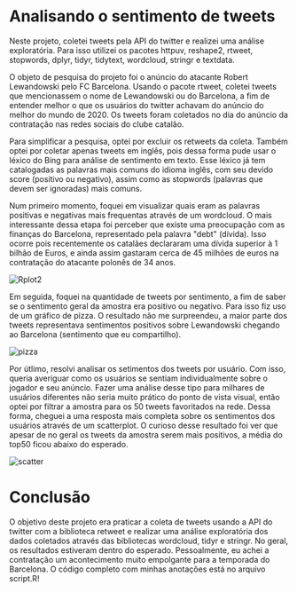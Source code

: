 # Analisando o sentimento de tweets
Neste projeto, coletei tweets pela API do twitter e realizei uma análise exploratória. Para isso utilizei os pacotes httpuv, reshape2, rtweet, stopwords, dplyr, tidyr, tidytext, wordcloud, stringr e textdata.

O objeto de pesquisa do projeto foi o anúncio do atacante Robert Lewandowski pelo FC Barcelona. Usando o pacote rtweet, coletei tweets que mencionassem o nome de Lewandowski ou do Barcelona, a fim de entender melhor o que os usuários do twitter achavam do anúncio do melhor do mundo de 2020. Os tweets foram coletados no dia do anúncio da contratação nas redes sociais do clube catalão.

Para simplificar a pesquisa, optei por excluir os retweets da coleta. Também optei por coletar apenas tweets em inglês, pois dessa forma pude usar o léxico do Bing para análise de sentimento em texto. Esse léxico já tem catalogadas as palavras mais comuns do idioma inglês, com seu devido score (positivo ou negativo), assim como as stopwords (palavras que devem ser ignoradas) mais comuns.

Num primeiro momento, foquei em visualizar quais eram as palavras positivas e negativas mais frequentas através de um wordcloud. O mais interessante dessa etapa foi perceber que existe uma preocupação com as finanças do Barcelona, representado pela palavra "debt" (dívida). Isso ocorre pois recentemente os catalães declararam uma dívida superior à 1 bilhão de Euros, e ainda assim gastaram cerca de 45 milhões de euros na contratação do atacante polonês de 34 anos.

![Rplot2](https://user-images.githubusercontent.com/77032413/180491817-27975322-d3be-4c0b-a33c-a50a9d2ff481.png)

Em seguida, foquei na quantidade de tweets por sentimento, a fim de saber se o sentimento geral da amostra era positivo ou negativo. Para isso fiz uso de um gráfico de pizza. O resultado não me surpreendeu, a maior parte dos tweets representava sentimentos positivos sobre Lewandowski chegando ao Barcelona (sentimento que eu compartilho).

![pizza](https://user-images.githubusercontent.com/77032413/180492772-d30d080d-aaef-4089-8e24-387c80370d6c.png)

Por útlimo, resolvi analisar os setimentos dos tweets por usuário. Com isso, queria averiguar como os usuários se sentiam individualmente sobre o jogador e seu anúncio. Fazer uma análise desse tipo para milhares de usuários diferentes não seria muito prático do ponto de vista visual, então optei por filtrar a amostra para os 50 tweets favoritados na rede. Dessa forma, cheguei a uma resposta mais completa sobre os sentimentos dos usuários através de um scatterplot. O curioso desse resultado foi ver que apesar de no geral os tweets da amostra serem mais positivos, a média do top50 ficou abaixo do esperado.  

![scatter](https://user-images.githubusercontent.com/77032413/180493444-8f795a73-bbae-4676-bf76-4c9e8aacf671.png)

# Conclusão
O objetivo deste projeto era praticar a coleta de tweets usando a API do twitter com a biblioteca retweet e realizar uma análise exploratória dos dados coletados através das bibliotecas wordcloud, tidyr e stringr. No geral, os resultados estiveram dentro do esperado. Pessoalmente, eu achei a contratação um acontecimento muito empolgante para a temporada do Barcelona. O código completo com minhas anotações está no arquivo script.R!
